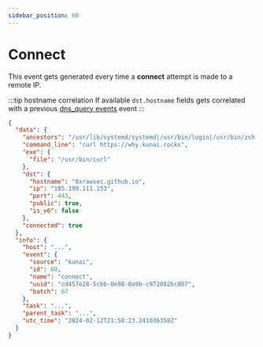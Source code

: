 ```yaml
---
sidebar_position: 60
---
```


# Connect

This event gets generated every time a **connect** attempt is made to a remote IP.

:::tip hostname correlation
If available `dst.hostname` fields gets correlated with a previous [dns_query events](dns_query) event
:::

```json
{
  "data": {
    "ancestors": "/usr/lib/systemd/systemd|/usr/bin/login|/usr/bin/zsh|/usr/bin/bash|/usr/bin/xinit|/usr/bin/i3|/usr/bin/bash|/usr/bin/urxvt|/usr/bin/zsh|/usr/bin/bash",
    "command_line": "curl https://why.kunai.rocks",
    "exe": {
      "file": "/usr/bin/curl"
    },
    "dst": {
      "hostname": "0xrawsec.github.io",
      "ip": "185.199.111.153",
      "port": 443,
      "public": true,
      "is_v6": false
    },
    "connected": true
  },
  "info": {
    "host": "...",
    "event": {
      "source": "kunai",
      "id": 60,
      "name": "connect",
      "uuid": "cd457e28-5cbb-0e98-0a9b-c972082bc007",
      "batch": 67
    },
    "task": "...",
    "parent_task": "...",
    "utc_time": "2024-02-12T21:58:23.241036358Z"
  }
}
```
